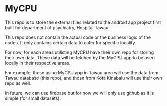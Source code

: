 # MyCPU
This repo is to store the external files related to the android app project first built for department of psychiatry, Hospital Tawau.

This repo does not contain the actual code or the business logic of the codes. It only contains certain data to cater for specific locality.

For now, for each areas utilisting MyCPU have their own repo for storing their own data. These data will be fetched by the MyCPU app to be used locally in their respective areas.

For example, those using MyCPU app in Tawau area will use the data from Tawau database (this repo), and those from Kota Kinabalu will use their own repo as well.

In future, we can use firebase but for now we will only use github as it is simple (for small datasets).
